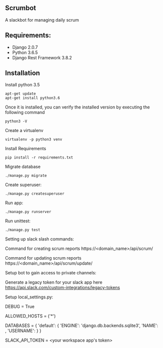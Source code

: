 ## Scrumbot
A slackbot for managing daily scrum


## Requirements:
- Django 2.0.7
- Python 3.6.5
- Django Rest Framework 3.8.2

## Installation

Install python 3.5
```
apt-get update
apt-get install python3.6
```
Once it is installed, you can verify the installed version by executing the following command
```
python3 -V
```


Create a virtualenv
```
virtualenv -p python3 venv
```


Install Requirements
```
pip install -r requirements.txt
```


Migrate database
```
./manage.py migrate
```


Create superuser:
```
./manage.py createsuperuser
```


Run app:
```
./manage.py runserver
```


Run unittest:
```
./manage.py test
```

Setting up slack slash commands:

Command for creating scrum reports
https://<domain_name>/api/scrum/

Command for updating scrum reports
https://<domain_name>/api/scrum/update/

Setup bot to gain access to private channels:

Generate a legacy token for your slack app here
https://api.slack.com/custom-integrations/legacy-tokens


Setup local_settings.py:

DEBUG = True

ALLOWED_HOSTS = ('*')

DATABASES = {
    'default': {
        'ENGINE': 'django.db.backends.sqlite3',
        'NAME': <database name>,
        'USERNAME': <postgres username>
    }
}

SLACK_API_TOKEN = <your workspace app's token>
